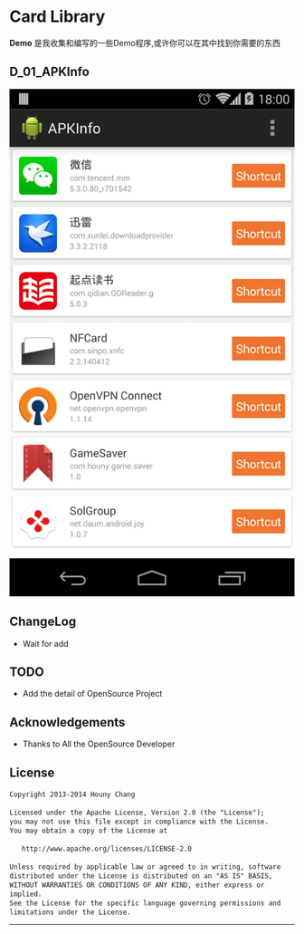 # Card Library



**Demo** 是我收集和编写的一些Demo程序,或许你可以在其中找到你需要的东西






## D_01_APKInfo


![Screen](/D_01_APKInfo/Image/Screenshot_2014-07-03-18-00-53.png)



## ChangeLog

*  Wait for add

TODO
--------------
* Add the detail of OpenSource Project

Acknowledgements
--------------------

* Thanks to All the OpenSource Developer




License
-------

    Copyright 2013-2014 Houny Chang

    Licensed under the Apache License, Version 2.0 (the "License");
    you may not use this file except in compliance with the License.
    You may obtain a copy of the License at

       http://www.apache.org/licenses/LICENSE-2.0

    Unless required by applicable law or agreed to in writing, software
    distributed under the License is distributed on an "AS IS" BASIS,
    WITHOUT WARRANTIES OR CONDITIONS OF ANY KIND, either express or implied.
    See the License for the specific language governing permissions and
    limitations under the License.


---

